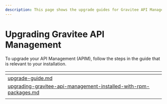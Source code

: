 ```yaml
---
description: This page shows the upgrade guides for Gravitee API Management
---
```


# Upgrading Gravitee API Management

To upgrade your API Management (APIM), follow the steps in the guide that is  relevant to your installation.

<table data-view="cards"><thead><tr><th data-type="content-ref"></th></tr></thead><tbody><tr><td><a href="upgrade-guide.md">upgrade-guide.md</a></td></tr><tr><td><a href="upgrading-gravitee-api-management-installed-with-rpm-packages.md">upgrading-gravitee-api-management-installed-with-rpm-packages.md</a></td></tr><tr><td></td></tr></tbody></table>
